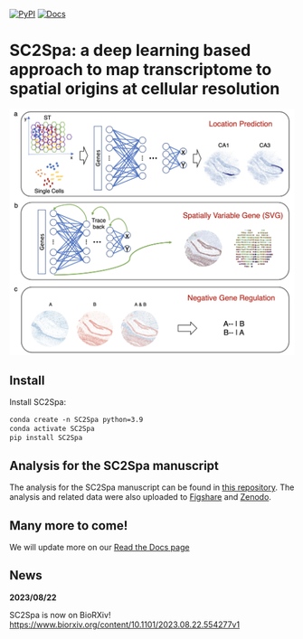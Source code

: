 [![PyPI](https://img.shields.io/pypi/v/SC2Spa?logo=PyPI)](https://pypi.org/project/SC2Spa)
[![Docs](https://img.shields.io/readthedocs/sc2spa)](https://sc2spa.readthedocs.io)

SC2Spa: a deep learning based approach to map transcriptome to spatial origins at cellular resolution
====================================================================================

<p align="center">
  <img src="./SC2Spa.png" alt="SC2Spa Overview" width="600"/>
</p>

## Install
Install SC2Spa:
```
conda create -n SC2Spa python=3.9
conda activate SC2Spa
pip install SC2Spa
```

## Analysis for the SC2Spa manuscript
The analysis for the SC2Spa manuscript can be found in [this repository](https://github.com/linbuliao/SC2Spa_Notebooks).
The analysis and related data were also uploaded to [Figshare](https://figshare.com/articles/dataset/Datasets_for_high_resolution_spatial_mapping_of_mouse_hippocampus_Slide-seqV2_for_SC2Spa/21829905/8) and [Zenodo](https://zenodo.org/records/8252715).

## Many more to come!
We will update more on our [Read the Docs page](https://sc2spa.readthedocs.io/en/latest/)

## News

__2023/08/22__

SC2Spa is now on BioRXiv!
https://www.biorxiv.org/content/10.1101/2023.08.22.554277v1
